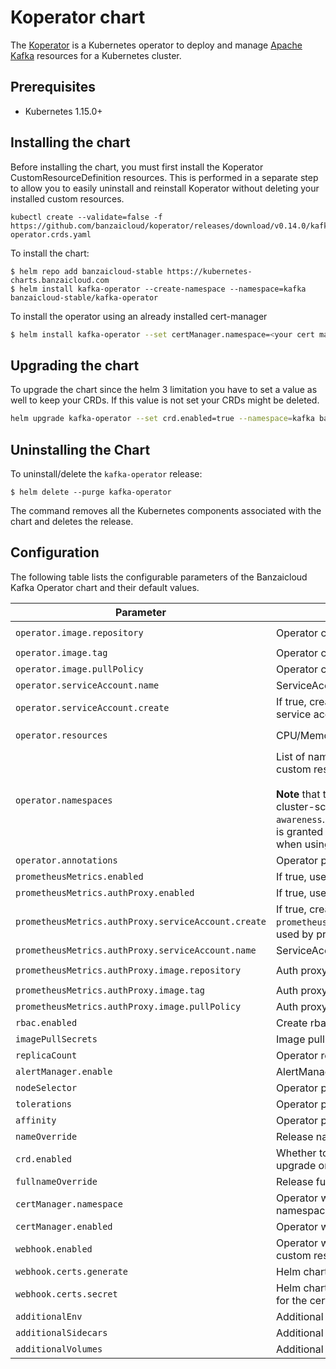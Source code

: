 # Koperator chart

The [Koperator](https://github.com/banzaicloud/koperator) is a Kubernetes operator to deploy and manage [Apache Kafka](https://kafka.apache.org) resources for a Kubernetes cluster.

## Prerequisites

- Kubernetes 1.15.0+

## Installing the chart

Before installing the chart, you must first install the Koperator CustomResourceDefinition resources.
This is performed in a separate step to allow you to easily uninstall and reinstall Koperator without deleting your installed custom resources.

```
kubectl create --validate=false -f https://github.com/banzaicloud/koperator/releases/download/v0.14.0/kafka-operator.crds.yaml
```

To install the chart:

```
$ helm repo add banzaicloud-stable https://kubernetes-charts.banzaicloud.com
$ helm install kafka-operator --create-namespace --namespace=kafka banzaicloud-stable/kafka-operator
```

To install the operator using an already installed cert-manager
```bash
$ helm install kafka-operator --set certManager.namespace=<your cert manager namespace> --namespace=kafka  --create-namespace banzaicloud-stable/kafka-operator
```

## Upgrading the chart

To upgrade the chart since the helm 3 limitation you have to set a value as well to keep your CRDs.
If this value is not set your CRDs might be deleted.

```bash
helm upgrade kafka-operator --set crd.enabled=true --namespace=kafka banzaicloud-stable/kafka-operator
```

## Uninstalling the Chart

To uninstall/delete the `kafka-operator` release:

```
$ helm delete --purge kafka-operator
```

The command removes all the Kubernetes components associated with the chart and deletes the release.

## Configuration

The following table lists the configurable parameters of the Banzaicloud Kafka Operator chart and their default values.

Parameter | Description | Default
--------- | ----------- | -------
`operator.image.repository` | Operator container image repository | `ghcr.io/banzaicloud/kafka-operator`
`operator.image.tag` | Operator container image tag | `v0.22.0-dev.2`
`operator.image.pullPolicy` | Operator container image pull policy | `IfNotPresent`
`operator.serviceAccount.name` | ServiceAccount used by the operator pod | `kafka-operator`
`operator.serviceAccount.create` | If true, create the `operator.serviceAccount.name` service account | `true`
`operator.resources` | CPU/Memory resource requests/limits (YAML) | Memory: `128Mi/256Mi`, CPU: `100m/200m`
`operator.namespaces` | List of namespaces where Operator watches for custom resources.<br><br>**Note** that the operator still requires to read the cluster-scoped `Node` labels to configure `rack awareness`. Make sure the operator ServiceAccount is granted `get` permissions on this `Node` resource when using limited RBACs.| `""` i.e. all namespaces
`operator.annotations` | Operator pod annotations can be set | `{}`
`prometheusMetrics.enabled` | If true, use direct access for Prometheus metrics | `false`
`prometheusMetrics.authProxy.enabled` | If true, use auth proxy for Prometheus metrics | `true`
`prometheusMetrics.authProxy.serviceAccount.create` | If true, create the service account (see `prometheusMetrics.authProxy.serviceAccount.name`) used by prometheus auth proxy | `true`
`prometheusMetrics.authProxy.serviceAccount.name` | ServiceAccount used by prometheus auth proxy | `kafka-operator-authproxy`
`prometheusMetrics.authProxy.image.repository` | Auth proxy container image repository | `gcr.io/kubebuilder/kube-rbac-proxy`
`prometheusMetrics.authProxy.image.tag` | Auth proxy container image tag | `v0.13.0`
`prometheusMetrics.authProxy.image.pullPolicy` | Auth proxy container image pull policy | `IfNotPresent`
`rbac.enabled` | Create rbac service account and roles | `true`
`imagePullSecrets` | Image pull secrets can be set | `[]`
`replicaCount` | Operator replica count can be set | `1`
`alertManager.enable` | AlertManager can be enabled | `true`
`nodeSelector` | Operator pod node selector can be set | `{}`
`tolerations` | Operator pod tolerations can be set | `[]`
`affinity` | Operator pod affinity can be set | `{}`
`nameOverride` | Release name can be overwritten | `""`
`crd.enabled` | Whether to enable CRD installation(used for upgrade only) | `false`
`fullnameOverride` | Release full name can be overwritten | `""`
`certManager.namespace` | Operator will look for the cert manager in this namespace | `cert-manager`
`certManager.enabled` | Operator will integrate with the cert manager | `false`
`webhook.enabled` | Operator will activate the admission webhooks for custom resources | `true`
`webhook.certs.generate` | Helm chart will generate cert for the webhook | `true`
`webhook.certs.secret` | Helm chart will use the secret name applied here for the cert | `kafka-operator-serving-cert`
`additionalEnv` | Additional Environment Variables | `[]`
`additionalSidecars` | Additional Sidecars Configuration | `[]`
`additionalVolumes` | Additional volumes required for sidecars | `[]`
